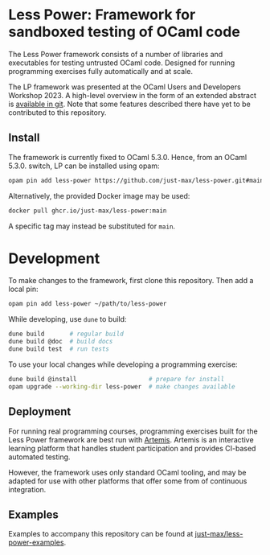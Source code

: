 # Less Power: Framework for sandboxed testing of OCaml code

The Less Power framework consists of a number of libraries and executables for testing untrusted OCaml code. Designed for running programming exercises fully automatically and at scale.

The LP framework was presented at the OCaml Users and Developers Workshop 2023. A high-level overview in the form of an extended abstract is [available in git](https://github.com/just-max/less-power/blob/icfp23-ocaml-upload/icfp23-ocaml-final17.pdf). Note that some features described there have yet to be contributed to this repository.

## Install

The framework is currently fixed to OCaml 5.3.0. Hence, from an OCaml 5.3.0. switch, LP can be installed using opam:

```sh
opam pin add less-power https://github.com/just-max/less-power.git#main
```

Alternatively, the provided Docker image may be used:

```sh
docker pull ghcr.io/just-max/less-power:main
```

A specific tag may instead be substituted for `main`.

# Development

To make changes to the framework, first clone this repository. Then add a local pin:

```sh
opam pin add less-power ~/path/to/less-power
```

While developing, use `dune` to build:

```sh
dune build       # regular build
dune build @doc  # build docs
dune build test  # run tests
```

To use your local changes while developing a programming exercise:

```sh
dune build @install                    # prepare for install
opam upgrade --working-dir less-power  # make changes available
```

## Deployment

For running real programming courses, programming exercises built for the Less Power framework are best run with [Artemis](https://github.com/ls1intum/Artemis). Artemis is an interactive learning platform that handles student participation and provides CI-based automated testing.

However, the framework uses only standard OCaml tooling, and may be adapted for use with other platforms that offer some from of continuous integration.

## Examples

Examples to accompany this repository can be found at [just-max/less-power-examples](https://github.com/just-max/less-power-examples).
